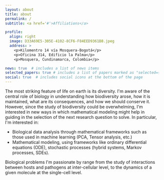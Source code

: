 ```yaml
---
layout: about
title: about
permalink: /
subtitle: <a href='#'>Affiliations</a>

profile:
  align: right
  image: D33A69E5-305E-4102-8CF6-F84EED9361B8.jpeg
  address: >
    <p>Kilomentro 14 vía Mosquera-Bogotá</p>
    <p>Oficina 314, Edificio la Palma</p>
    <p>Mosquera, Cundinamarca, Colombia</p>

news: true  # includes a list of news items
selected_papers: true # includes a list of papers marked as "selected={true}"
social: true  # includes social icons at the bottom of the page
---
```


The most striking feature of life on earth is its diversity. I'm aware of the central role of biology in understanding how biodiversity arose, how it is maintained, what are its consequences, and how we should conserve it. However, since the study of biodiversity could be overwhelming, I'm interested in new ways in which mathematical modeling might help in guiding in the selection of the next research question to solve. In particular, I'm interested in:

- Biological data analysis through mathematical frameworks such as those used in machine learning (PCA, Tensor analysis, etc.)
- Mathematical modeling, using frameworks like ordinary differential equations (ODE), stochastic processes (hybrid systems, Markov processes, SDEs).

Biological problems I'm passionate by range from the study of interactions between hosts and pathogens at inter-cellular level, to the dynamics of a given molecule at the single-cell level.
